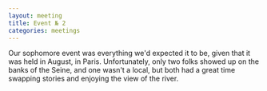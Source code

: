 ```yaml
---
layout: meeting
title: Event № 2
categories: meetings
---
```


Our sophomore event was everything we'd expected it to be, given that it was held in August, in Paris. Unfortunately, only two folks showed up on the banks of the Seine, and one wasn't a local, but both had a great time swapping stories and enjoying the view of the river.